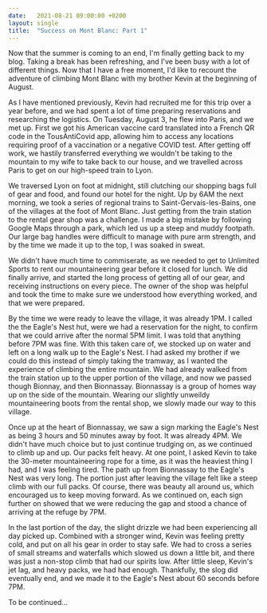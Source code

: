 ```yaml
---
date:   2021-08-21 09:00:00 +0200
layout: single
title:  "Success on Mont Blanc: Part 1"
---
```

Now that the summer is coming to an end, I'm finally getting back to my blog. Taking a break has been refreshing, and I've been busy with a lot of different things. Now that I have a free moment, I'd like to recount the adventure of climbing Mont Blanc with my brother Kevin at the beginning of August.

As I have mentioned previously, Kevin had recruited me for this trip over a year before, and we had spent a lot of time preparing reservations and researching the logistics. On Tuesday, August 3, he flew into Paris, and we met up. First we got his American vaccine card translated into a French QR code in the TousAntiCovid app, allowing him to access any locations requiring proof of a vaccination or a negative COVID test. After getting off work, we hastily transferred everything we wouldn't be taking to the mountain to my wife to take back to our house, and we travelled across Paris to get on our high-speed train to Lyon.

We traversed Lyon on foot at midnight, still clutching our shopping bags full of gear and food, and found our hotel for the night. Up by 6AM the next morning, we took a series of regional trains to Saint-Gervais-les-Bains, one of the villages at the foot of Mont Blanc. Just getting from the train station to the rental gear shop was a challenge. I made a big mistake by following Google Maps through a park, which led us up a steep and muddy footpath. Our large bag handles were difficult to manage with pure arm strength, and by the time we made it up to the top, I was soaked in sweat.

We didn't have much time to commiserate, as we needed to get to Unlimited Sports to rent our mountaineering gear before it closed for lunch. We did finally arrive, and started the long process of getting all of our gear, and receiving instructions on every piece. The owner of the shop was helpful and took the time to make sure we understood how everything worked, and that we were prepared.

By the time we were ready to leave the village, it was already 1PM. I called the the Eagle's Nest hut, were we had a reservation for the night, to confirm that we could arrive after the normal 5PM limit. I was told that anything before 7PM was fine. With this taken care of, we stocked up on water and left on a long walk up to the Eagle's Nest. I had asked my brother if we could do this instead of simply taking the tramway, as I wanted the experience of climbing the entire mountain. We had already walked from the train station up to the upper portion of the village, and now we passed though Bionnay, and then Bionnassay. Bionnassay is a group of homes way up on the side of the mountain. Wearing our slightly unweildy mountaineering boots from the rental shop, we slowly made our way to this village.

Once up at the heart of Bionnassay, we saw a sign marking the Eagle's Nest as being 3 hours and 50 minutes away by foot. It was already 4PM. We didn't have much choice but to just continue trudging on, as we continued to climb up and up. Our packs felt heavy. At one point, I asked Kevin to take the 30-meter mountaineering rope for a time, as it was the heaviest thing I had, and I was feeling tired. The path up from Bionnassay to the Eagle's Nest was very long. The portion just after leaving the village felt like a steep climb with our full packs. Of course, there was beauty all around us, which encouraged us to keep moving forward. As we continued on, each sign further on showed that we were reducing the gap and stood a chance of arriving at the refuge by 7PM.

In the last portion of the day, the slight drizzle we had been experiencing all day picked up. Combined with a stronger wind, Kevin was feeling pretty cold, and put on all his gear in order to stay safe. We had to cross a series of small streams and waterfalls which slowed us down a little bit, and there was just a non-stop climb that had our spirits low. After little sleep, Kevin's jet lag, and heavy packs, we had had enough. Thankfully, the slog did eventually end, and we made it to the Eagle's Nest about 60 seconds before 7PM.

To be continued...